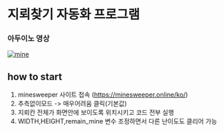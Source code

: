 # 지뢰찾기 자동화 프로그램

<div>
<h3> 아두이노 영상</h3>
</div>

[![mine](http://img.youtube.com/vi/SuUC1fI8knc/0.jpg)](https://www.youtube.com/watch?v=SuUC1fI8knc)

## how to start

1. minesweeper 사이트 접속 (https://minesweeper.online/ko/)
2. 추측없이모드 -> 매우어려움 클릭(기본값)
3. 지뢰칸 전체가 화면안에 보이도록 위치시키고 코드 전부 실행
4. WIDTH,HEIGHT,remain_mine 변수 조정하면서 다른 난이도도 클리어 가능
